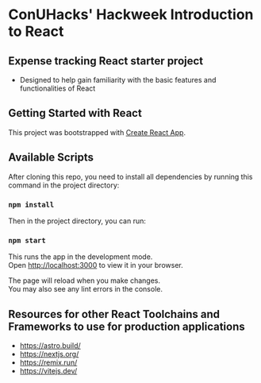 # ConUHacks' Hackweek Introduction to React
## Expense tracking React starter project
* Designed to help gain familiarity with the basic features and functionalities of React
## Getting Started with React 

This project was bootstrapped with [Create React App](https://github.com/facebook/create-react-app).

## Available Scripts

After cloning this repo, you need to install all dependencies by running this command in the project directory:  

### `npm install` 

Then in the project directory, you can run:

### `npm start`

This runs the app in the development mode.\
Open [http://localhost:3000](http://localhost:3000) to view it in your browser.

The page will reload when you make changes.\
You may also see any lint errors in the console.

## Resources for other React Toolchains and Frameworks to use for production applications
* https://astro.build/
* https://nextjs.org/
* https://remix.run/
* https://vitejs.dev/



